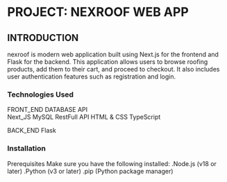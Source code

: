 # PROJECT: NEXROOF WEB APP

## INTRODUCTION
nexroof is modern web application built using Next.js for the frontend and Flask for the backend. This application allows users to browse roofing products, add them to their cart, and proceed to checkout. It also includes user authentication features such as registration and login.

### Technologies Used


FRONT_END               DATABASE      API                                   
Next_JS                  MySQL     RestFull API
HTML &  CSS
TypeScript                                   

BACK_END
Flask               

### Installation
Prerequisites
  Make sure you have the following installed:
    .Node.js (v18 or later)
    .Python (v3 or later)
    .pip (Python package manager)
